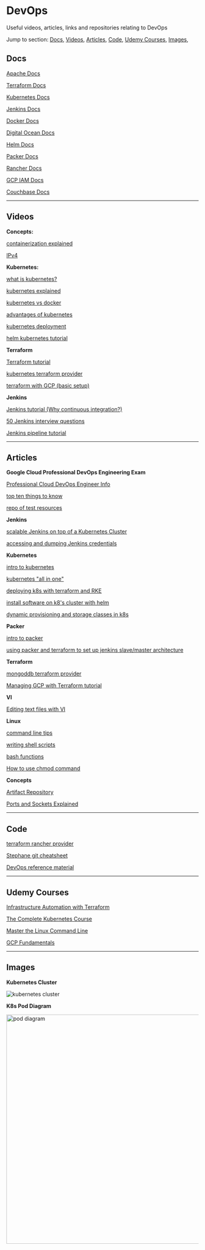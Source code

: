 # DevOps

Useful videos, articles, links and repositories relating to DevOps

Jump to section:
<a href="#Docs">Docs</a>, 
<a href="#Videos">Videos</a>, 
<a href="#Articles">Articles</a>, 
<a href="#Code">Code</a>, 
<a href="#Udemy-Courses">Udemy Courses</a>, 
<a href="#Images">Images</a>, 

## Docs

[Apache Docs](https://httpd.apache.org/docs/)

[Terraform Docs](https://www.terraform.io/docs/index.html)

[Kubernetes Docs](https://kubernetes.io/docs/concepts/overview/what-is-kubernetes/)

[Jenkins Docs](https://jenkins.io/doc/)

[Docker Docs](https://docs.docker.com/)

[Digital Ocean Docs](https://developers.digitalocean.com/documentation/v2/)

[Helm Docs](https://helm.sh/docs/)

[Packer Docs](https://packer.io/docs/index.html)

[Rancher Docs](https://rancher.com/docs/)

[GCP IAM Docs](https://cloud.google.com/iam/docs/)

[Couchbase Docs](https://docs.couchbase.com/home/index.html)

---------------------------------------------
## Videos

**Concepts:**

[containerization explained](https://www.youtube.com/watch?v=0qotVMX-J5s)

[IPv4](https://www.youtube.com/watch?v=ddM9AcreVqY)

**Kubernetes:**

[what is kubernetes?](https://www.youtube.com/watch?v=LVpbsTIzkkE)

[kubernetes explained](https://www.youtube.com/watch?v=aSrqRSk43lY)

[kubernetes vs docker](https://www.youtube.com/watch?v=2vMEQ5zs1ko)

[advantages of kubernetes](https://www.youtube.com/watch?v=1Br4m0_8YDQ)

[kubernetes deployment](https://www.youtube.com/watch?v=Sulw5ndbE88)

[helm kubernetes tutorial](https://matthewpalmer.net/kubernetes-app-developer/articles/helm-kubernetes-video-tutorial.html)

**Terraform**

[Terraform tutorial](https://www.youtube.com/watch?v=1JAx2npuprk&list=PLtK75qxsQaMIHQOaDd0Zl_jOuu1m3vcWO)

[kubernetes terraform provider](https://www.youtube.com/watch?v=-UtqHkrvFro)

[terraform with GCP (basic setup)](https://www.youtube.com/watch?v=O05KkBlAuFg)

**Jenkins**

[Jenkins tutorial (Why continuous integration?)](https://www.youtube.com/watch?v=p7-U1_E_j3w)

[50 Jenkins interview questions](https://www.youtube.com/watch?v=2AVp9kie6s8)

[Jenkins pipeline tutorial](https://www.youtube.com/watch?v=_fmX31VFbL8)

---------------------------------------------------
## Articles

**Google Cloud Professional DevOps Engineering Exam**

[Professional Cloud DevOps Engineer Info](https://cloud.google.com/certification/cloud-devops-engineer)

[top ten things to know](https://medium.com/faun/top-ten-things-to-know-for-google-cloud-professional-devops-engineer-beta-exam-63e72266a016)

[repo of test resources](https://github.com/sathishvj/awesome-gcp-certifications/blob/master/professional-cloud-devops-engineer.md)

**Jenkins**

[scalable Jenkins on top of a Kubernetes Cluster](https://dzone.com/articles/how-to-setup-scalable-jenkins-on-top-of-a-kubernet)

[accessing and dumping Jenkins credentials](https://codurance.com/2019/05/30/accessing-and-dumping-jenkins-credentials/)

**Kubernetes**

[intro to kubernetes](https://www.digitalocean.com/community/tutorials/an-introduction-to-kubernetes)

[kubernetes "all in one"](https://medium.com/@smijar/installing-kubernetes-all-in-one-on-a-low-resource-vps-1c89dd5f0096)

[deploying k8s with terraform and RKE](https://medium.com/@brotandgames/deploy-a-kubernetes-cluster-using-terraform-and-rke-provider-68112463e49d)

[install software on k8's cluster with helm](https://www.digitalocean.com/community/tutorials/how-to-install-software-on-kubernetes-clusters-with-the-helm-package-manager)

[dynamic provisioning and storage classes in k8s](https://kubernetes.io/blog/2017/03/dynamic-provisioning-and-storage-classes-kubernetes/)

**Packer**

[intro to packer](https://packer.io/intro/why.html)

[using packer and terraform to set up jenkins slave/master architecture](https://medium.com/velotio-perspectives/using-packer-and-terraform-to-setup-jenkins-master-slave-architecture-7bcc4b014874)

**Terraform**

[mongoddb terraform provider](https://github.com/mongodb-labs/terraform-provider-mongodb)

[Managing GCP with Terraform tutorial](https://cloud.google.com/community/tutorials/managing-gcp-projects-with-terraform)

**VI**

[Editing text files with VI](https://www.howtogeek.com/102468/a-beginners-guide-to-editing-text-files-with-vi/)

**Linux**

[command line tips](https://www.techspot.com//guides/844-linux-command-line-part-ii/)

[writing shell scripts](http://linuxcommand.org/lc3_writing_shell_scripts.php)

[bash functions](https://linuxize.com/post/bash-functions/)

[How to use chmod command](https://www.howtogeek.com/437958/how-to-use-the-chmod-command-on-linux/)

**Concepts**

[Artifact Repository](https://jfrog.com/knowledge-base/what-is-an-artifact-repository/)

[Ports and Sockets Explained](http://www.steves-internet-guide.com/tcpip-ports-sockets/)

---------------------------------------------------
## Code

[terraform rancher provider](https://github.com/rancher/terraform-provider-rke)

[Stephane git cheatsheet](https://gist.github.com/StephaneP/ba846308d4e78e1bdcd4d1fbe6c5fdb3)

[DevOps reference material](https://github.com/devops-asset/devops-reference-material)

---------------------------------------------------
## Udemy Courses

[Infrastructure Automation with Terraform](https://www.udemy.com/course/learn-devops-infrastructure-automation-with-terraform/)

[The Complete Kubernetes Course](https://www.udemy.com/course/learn-devops-the-complete-kubernetes-course/)

[Master the Linux Command Line](https://www.udemy.com/course/linux-mastery/)

[GCP Fundamentals](https://www.udemy.com/course/google-cloud-platform-gcp-fundamentals-for-beginners/)

---------------------------------------------------

## Images

**Kubernetes Cluster**

<img alt="kubernetes cluster" src="https://miro.medium.com/max/1400/1*tbR4NHWj-7L04lm3hEgdsg.png" />

**K8s Pod Diagram**

<img alt="pod diagram" height="600px" src="https://d33wubrfki0l68.cloudfront.net/aecab1f649bc640ebef1f05581bfcc91a48038c4/728d6/images/docs/pod.svg" />



